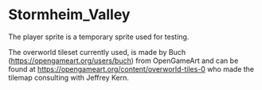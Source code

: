 # Stormheim_Valley


The player sprite is a temporary sprite used for testing.

The overworld tileset currently used, is made by Buch (https://opengameart.org/users/buch) from OpenGameArt and can be found at https://opengameart.org/content/overworld-tiles-0
who made the tilemap consulting with Jeffrey Kern.